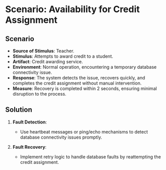 # Scenario: Availability for Credit Assignment

## Scenario
- **Source of Stimulus**: Teacher.  
- **Stimulus**: Attempts to award credit to a student.  
- **Artifact**: Credit awarding service.  
- **Environment**: Normal operation, encountering a temporary database connectivity issue.  
- **Response**: The system detects the issue, recovers quickly, and completes the credit assignment without manual intervention.  
- **Measure**: Recovery is completed within 2 seconds, ensuring minimal disruption to the process.  


## Solution


1. **Fault Detection**:  
   - Use heartbeat messages or ping/echo mechanisms to detect database connectivity issues promptly.  

2. **Fault Recovery**:  
   - Implement retry logic to handle database faults by reattempting the credit assignment.   
